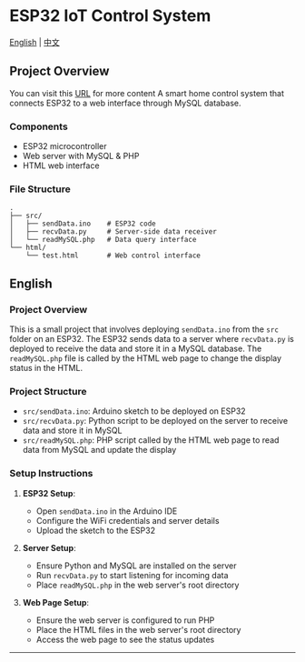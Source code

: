 # ESP32 IoT Control System

[English](#english) | [中文](README_CN.md)

## Project Overview
You can visit this [URL](https://blog.csdn.net/weixin_44002696/article/details/124502124) for more content
A smart home control system that connects ESP32 to a web interface through MySQL database.

### Components

- ESP32 microcontroller
- Web server with MySQL & PHP
- HTML web interface

### File Structure

```tree
.
├── src/
│   ├── sendData.ino    # ESP32 code
│   ├── recvData.py     # Server-side data receiver
│   └── readMySQL.php   # Data query interface
└── html/
    └── test.html       # Web control interface
```

## English

### Project Overview

This is a small project that involves deploying `sendData.ino` from the `src` folder on an ESP32. The ESP32 sends data to a server where `recvData.py` is deployed to receive the data and store it in a MySQL database. The `readMySQL.php` file is called by the HTML web page to change the display status in the HTML.

### Project Structure

- `src/sendData.ino`: Arduino sketch to be deployed on ESP32
- `src/recvData.py`: Python script to be deployed on the server to receive data and store it in MySQL
- `src/readMySQL.php`: PHP script called by the HTML web page to read data from MySQL and update the display

### Setup Instructions

1. **ESP32 Setup**:
    - Open `sendData.ino` in the Arduino IDE
    - Configure the WiFi credentials and server details
    - Upload the sketch to the ESP32

2. **Server Setup**:
    - Ensure Python and MySQL are installed on the server
    - Run `recvData.py` to start listening for incoming data
    - Place `readMySQL.php` in the web server's root directory

3. **Web Page Setup**:
    - Ensure the web server is configured to run PHP
    - Place the HTML files in the web server's root directory
    - Access the web page to see the status updates

---
